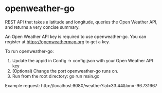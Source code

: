 # openweather-go
REST API that takes a latitude and longitude, queries the Open Weather API, and returns a very concise summary.

An Open Weather API key is required to use openweather-go. You can register at https://openweathermap.org to get a key.

To run openweather-go:
1. Update the appid in Config -> config.json with your Open Weather API key
2. (Optional) Change the port openweather-go runs on.
3. Run from the root directory: go run main.go

Example request: http://localhost:8080/weather?lat=33.44&lon=-96.731667
